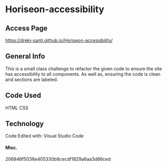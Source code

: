 # Horiseon-accessibility

## Access Page
<a href="_https://dreki-santi.github.io/Horiseon-accessibility/">https://dreki-santi.github.io/Horiseon-accessibility/</a>

## General Info
This is a small class challenge to refactor the given code to ensure the site has accessibility to all components. As well as, ensuring the code is clean and sections are labeled.

## Code Used
HTML
CSS

## Technology
Code Edited with:
Visual Studio Code

#### Misc.
206846f5036e405330b8cecdf1829a6aa3d86ced
